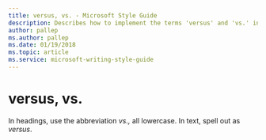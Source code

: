 ```yaml
---
title: versus, vs. - Microsoft Style Guide
description: Describes how to implement the terms 'versus' and 'vs.' in Microsoft content and clarifies when to use each version of the term.
author: pallep
ms.author: pallep
ms.date: 01/19/2018
ms.topic: article
ms.service: microsoft-writing-style-guide
---
```


# versus, vs.

In headings, use the abbreviation *vs.,* all lowercase. In text, spell out as *versus*.
